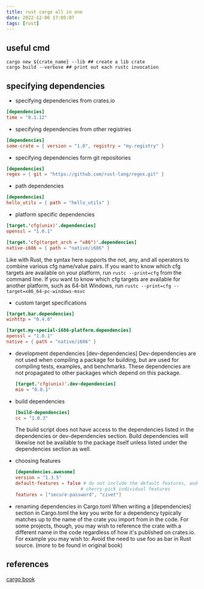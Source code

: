 ```yaml
---
title: rust cargo all in one
date: 2022-12-06 17:05:07
tags: [rust]
---
```


## useful cmd
```
cargo new ${crate_name} --lib ## create a lib crate
cargo build --verbose ## print out each rustc invocation
```

## specifying dependencies
- specifying dependencies from crates.io
```toml
[dependencies]
time = "0.1.12"
```
- specifying dependencies from other registries
```toml
[dependencies]
some-crate = { version = "1.0", registry = "my-registry" }
```
- specifying dependencies form git repositories
```toml
[dependencies]
regex = { git = "https://github.com/rust-lang/regex.git" }
```
- path dependencies
```toml
[dependencies]
hello_utils = { path = "hello_utils" }
```
- platform specific dependencies
```toml
[target.'cfg(unix)'.dependencies]
openssl = "1.0.1"

[target.'cfg(target_arch = "x86")'.dependencies]
native-i686 = { path = "native/i686" }
```
Like with Rust, the syntax here supports the not, any, and all operators to combine various cfg name/value pairs.
If you want to know which cfg targets are available on your platform, run ```rustc --print=cfg``` from the command line.
If you want to know which cfg targets are available for another platform, such as 64-bit Windows, run ```rustc --print=cfg --target=x86_64-pc-windows-msvc```
- custom target specifications
```toml
[target.bar.dependencies]
winhttp = "0.4.0"

[target.my-special-i686-platform.dependencies]
openssl = "1.0.1"
native = { path = "native/i686" }
```
- development dependencies
    [dev-dependencies]
    Dev-dependencies are not used when compiling a package for building, but are used for compiling tests, examples, and benchmarks.
    These dependencies are not propagated to other packages which depend on this package.
    ```toml
    [target.'cfg(unix)'.dev-dependencies]
    mio = "0.0.1"
    ```

- build dependencies
    ```toml
    [build-dependencies]
    cc = "1.0.3"
    ```
    The build script does not have access to the dependencies listed in the dependencies or dev-dependencies section. Build dependencies will likewise not be available to the package itself unless listed under the dependencies section as well.
- choosing features
    ```toml
    [dependencies.awesome]
    version = "1.3.5"
    default-features = false # do not include the default features, and optionally
                            # cherry-pick individual features
    features = ["secure-password", "civet"]
    ```
- renaming dependencies in Cargo.toml
    When writing a [dependencies] section in Cargo.toml the key you write for a dependency typically matches up to the name of the crate you import from in the code. For some projects, though, you may wish to reference the crate with a different name in the code regardless of how it's published on crates.io. For example you may wish to: Avoid the need to use foo as bar in Rust source.
    (more to be found in original book)

## references
[cargo book](https://doc.rust-lang.org/cargo/)